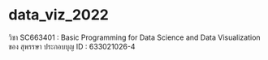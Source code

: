 # data_viz_2022
วิชา SC663401 : Basic Programming for Data Science and Data Visualization ของ สุพรรษา ประกอบบุญ ID : 633021026-4
